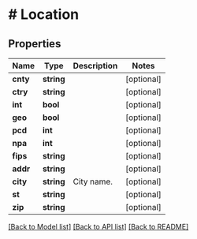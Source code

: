 # # Location

## Properties

Name | Type | Description | Notes
------------ | ------------- | ------------- | -------------
**cnty** | **string** |  | [optional] 
**ctry** | **string** |  | [optional] 
**int** | **bool** |  | [optional] 
**geo** | **bool** |  | [optional] 
**pcd** | **int** |  | [optional] 
**npa** | **int** |  | [optional] 
**fips** | **string** |  | [optional] 
**addr** | **string** |  | [optional] 
**city** | **string** | City name. | [optional] 
**st** | **string** |  | [optional] 
**zip** | **string** |  | [optional] 

[[Back to Model list]](../../README.md#documentation-for-models) [[Back to API list]](../../README.md#documentation-for-api-endpoints) [[Back to README]](../../README.md)


